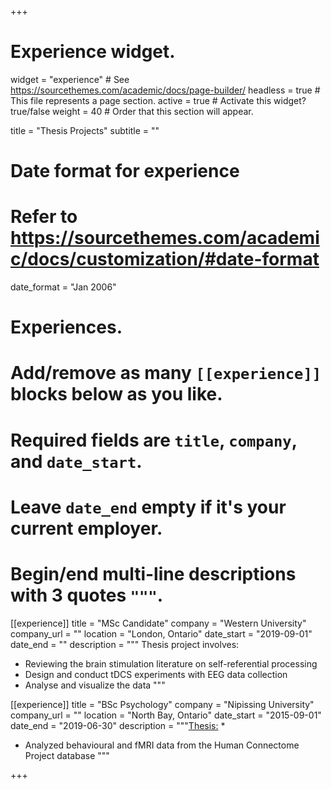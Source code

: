 +++
# Experience widget.
widget = "experience"  # See https://sourcethemes.com/academic/docs/page-builder/
headless = true  # This file represents a page section.
active = true  # Activate this widget? true/false
weight = 40  # Order that this section will appear.

title = "Thesis Projects"
subtitle = ""

# Date format for experience
#   Refer to https://sourcethemes.com/academic/docs/customization/#date-format
date_format = "Jan 2006"

# Experiences.
#   Add/remove as many `[[experience]]` blocks below as you like.
#   Required fields are `title`, `company`, and `date_start`.
#   Leave `date_end` empty if it's your current employer.
#   Begin/end multi-line descriptions with 3 quotes `"""`.
[[experience]]
  title = "MSc Candidate"
  company = "Western University"
  company_url = ""
  location = "London, Ontario"
  date_start = "2019-09-01"
  date_end = ""
  description = """
  Thesis project involves:
  
  * Reviewing the brain stimulation literature on self-referential processing
  * Design and conduct tDCS experiments with EEG data collection
  * Analyse and visualize the data
  """

[[experience]]
  title = "BSc Psychology"
  company = "Nipissing University"
  company_url = ""
  location = "North Bay, Ontario"
  date_start = "2015-09-01"
  date_end = "2019-06-30"
  description = """[Thesis:](https://www.researchgate.net/publication/346411209_Neurofunctional_Impact_of_Chronic_Cannabis_Use_on_Emotion) 
  * 
  * Analyzed behavioural and fMRI data from the Human Connectome Project database
  """
  
+++
